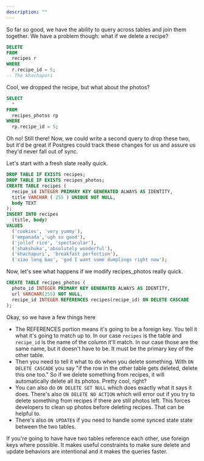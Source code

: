 ```yaml
---
description: ""
---
```


So far so good, we have the ability to query across tables and join them together. We have a problem though: what if we delete a recipe?

```sql
DELETE
FROM
  recipes r
WHERE
  r.recipe_id = 5;
-- The khachapuri
```

Cool, we dropped the recipe, but what about the photos?

```sql
SELECT
  *
FROM
  recipes_photos rp
WHERE
  rp.recipe_id = 5;
```

Oh no! Still there! Now, we could write a second query to drop these two, but it'd be great if Postgres could track these changes for us and assure us they'd never fall out of sync.

Let's start with a fresh slate really quick.

```sql
DROP TABLE IF EXISTS recipes;
DROP TABLE IF EXISTS recipes_photos;
CREATE TABLE recipes (
  recipe_id INTEGER PRIMARY KEY GENERATED ALWAYS AS IDENTITY,
  title VARCHAR ( 255 ) UNIQUE NOT NULL,
  body TEXT
);
INSERT INTO recipes
  (title, body)
VALUES
  ('cookies', 'very yummy'),
  ('empanada','ugh so good'),
  ('jollof rice', 'spectacular'),
  ('shakshuka','absolutely wonderful'),
  ('khachapuri', 'breakfast perfection'),
  ('xiao long bao', 'god I want some dumplings right now');
```

Now, let's see what happens if we modify recipes_photos really quick.

```sql
CREATE TABLE recipes_photos (
  photo_id INTEGER PRIMARY KEY GENERATED ALWAYS AS IDENTITY,
  url VARCHAR(255) NOT NULL,
  recipe_id INTEGER REFERENCES recipes(recipe_id) ON DELETE CASCADE
);
```

Okay, so we have a few things here

- The REFERENCES portion means it's going to be a foreign key. You tell it what it's going to match up to. In our case `recipes` is the table and `recipe_id` is the name of the column it'll match. In our case those are the same name, but it doesn't have to be. It must be the primary key of the other table.
- Then you need to tell it what to do when you delete something. With `ON DELETE CASCADE` you say "if the row in the other table gets deleted, delete this one too." So if we delete something from recipes, it will automatically delete all its photos. Pretty cool, right?
- You can also do `ON DELETE SET NULL` which does exactly what it says it does. There's also `ON DELETE NO ACTION` which will error out if you try to delete something from recipes if there are still photos left. This forces developers to clean up photos before deleting recipes. That can be helpful to.
- There's also `ON UPDATE`s if you need to handle some synced state state between the two tables.

If you're going to have have two tables reference each other, use foreign keys where possible. It makes useful constraints to make sure delete and update behaviors are intentional and it makes the queries faster.
